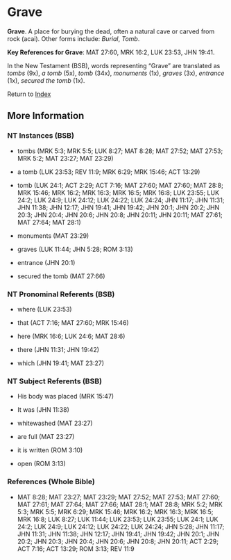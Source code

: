 # Grave
**Grave**. 
A place for burying the dead, often a natural cave or carved from rock (acai). 
Other forms include: 
*Burial*, *Tomb*. 


**Key References for Grave**: 
MAT 27:60, MRK 16:2, LUK 23:53, JHN 19:41. 




In the New Testament (BSB), words representing “Grave” are translated as 
*tombs* (9x), *a tomb* (5x), *tomb* (34x), *monuments* (1x), *graves* (3x), *entrance* (1x), *secured the tomb* (1x). 


Return to [Index](00-Index.md)

## More Information

### NT Instances (BSB)

* tombs (MRK 5:3; MRK 5:5; LUK 8:27; MAT 8:28; MAT 27:52; MAT 27:53; MRK 5:2; MAT 23:27; MAT 23:29)

* a tomb (LUK 23:53; REV 11:9; MRK 6:29; MRK 15:46; ACT 13:29)

* tomb (LUK 24:1; ACT 2:29; ACT 7:16; MAT 27:60; MAT 27:60; MAT 28:8; MRK 15:46; MRK 16:2; MRK 16:3; MRK 16:5; MRK 16:8; LUK 23:55; LUK 24:2; LUK 24:9; LUK 24:12; LUK 24:22; LUK 24:24; JHN 11:17; JHN 11:31; JHN 11:38; JHN 12:17; JHN 19:41; JHN 19:42; JHN 20:1; JHN 20:2; JHN 20:3; JHN 20:4; JHN 20:6; JHN 20:8; JHN 20:11; JHN 20:11; MAT 27:61; MAT 27:64; MAT 28:1)

* monuments (MAT 23:29)

* graves (LUK 11:44; JHN 5:28; ROM 3:13)

* entrance (JHN 20:1)

* secured the tomb (MAT 27:66)



### NT Pronominal Referents (BSB)

* where (LUK 23:53)

* that (ACT 7:16; MAT 27:60; MRK 15:46)

* here (MRK 16:6; LUK 24:6; MAT 28:6)

* there (JHN 11:31; JHN 19:42)

* which (JHN 19:41; MAT 23:27)



### NT Subject Referents (BSB)

* His body was placed (MRK 15:47)

* It was (JHN 11:38)

* whitewashed (MAT 23:27)

* are full (MAT 23:27)

* it is written (ROM 3:10)

* open (ROM 3:13)



### References (Whole Bible)

* MAT 8:28; MAT 23:27; MAT 23:29; MAT 27:52; MAT 27:53; MAT 27:60; MAT 27:61; MAT 27:64; MAT 27:66; MAT 28:1; MAT 28:8; MRK 5:2; MRK 5:3; MRK 5:5; MRK 6:29; MRK 15:46; MRK 16:2; MRK 16:3; MRK 16:5; MRK 16:8; LUK 8:27; LUK 11:44; LUK 23:53; LUK 23:55; LUK 24:1; LUK 24:2; LUK 24:9; LUK 24:12; LUK 24:22; LUK 24:24; JHN 5:28; JHN 11:17; JHN 11:31; JHN 11:38; JHN 12:17; JHN 19:41; JHN 19:42; JHN 20:1; JHN 20:2; JHN 20:3; JHN 20:4; JHN 20:6; JHN 20:8; JHN 20:11; ACT 2:29; ACT 7:16; ACT 13:29; ROM 3:13; REV 11:9



